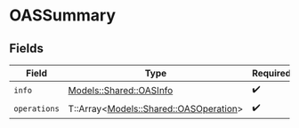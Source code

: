 # OASSummary


## Fields

| Field                                                                         | Type                                                                          | Required                                                                      | Description                                                                   |
| ----------------------------------------------------------------------------- | ----------------------------------------------------------------------------- | ----------------------------------------------------------------------------- | ----------------------------------------------------------------------------- |
| `info`                                                                        | [Models::Shared::OASInfo](../../models/shared/oasinfo.md)                     | :heavy_check_mark:                                                            | N/A                                                                           |
| `operations`                                                                  | T::Array<[Models::Shared::OASOperation](../../models/shared/oasoperation.md)> | :heavy_check_mark:                                                            | N/A                                                                           |